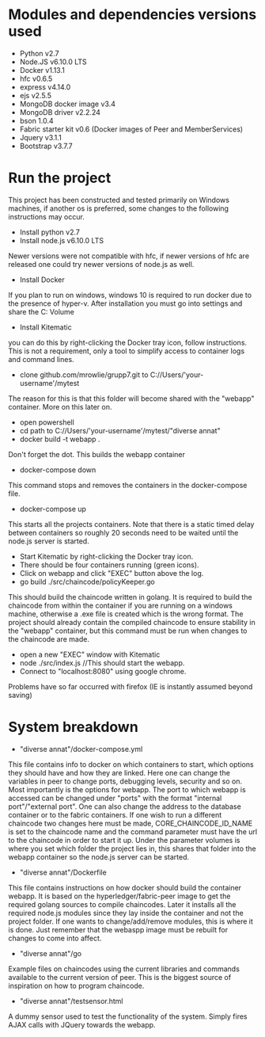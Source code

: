 # Modules and dependencies versions used
* Python v2.7
* Node.JS v6.10.0 LTS
* Docker v1.13.1
* hfc v0.6.5
* express v4.14.0
* ejs v2.5.5
* MongoDB docker image v3.4
* MongoDB driver v2.2.24
* bson 1.0.4
* Fabric starter kit v0.6 (Docker images of Peer and MemberServices)
* Jquery v3.1.1
* Bootstrap v3.7.7


# Run the project
This project has been constructed and tested primarily on Windows machines, if another os is preferred, some changes to the following instructions may occur.

 * Install python v2.7
 * Install node.js v6.10.0 LTS
 
 Newer versions were not compatible with hfc, if newer versions of hfc are released one could try newer versions of node.js as well.
 * Install Docker
 
 If you plan to run on windows, windows 10 is required to run docker due to the presence of hyper-v.
 After installation you must go into settings and share the C: Volume
 * Install Kitematic
 
 you can do this by right-clicking the Docker tray icon, follow instructions.
 This is not a requirement, only a tool to simplify access to container logs and command lines.
 * clone github.com/mrowlie/grupp7.git to C://Users/'your-username'/mytest
 
 The reason for this is that this folder will become shared with the "webapp" container. More on this later on.
 * open powershell
 * cd path to C://Users/'your-username'/mytest/"diverse annat"
 * docker build -t webapp .
 
 Don't forget the dot. This builds the webapp container
 * docker-compose down
 
 This command stops and removes the containers in the docker-compose file.
 * docker-compose up
 
 This starts all the projects containers. Note that there is a static timed delay between containers so roughly 20 seconds need to be waited until the node.js server is started.
 * Start Kitematic by right-clicking the Docker tray icon.
 * There should be four containers running (green icons).
 * Click on webapp and click "EXEC" button above the log.
 * go build ./src/chaincode/policyKeeper.go
 
 This should build the chaincode written in golang. It is required to build the chaincode from within the container if you are running on a windows machine, otherwise a .exe file is created which is the wrong format. The project should already contain the compiled chaincode to ensure stability in the "webapp" container, but this command must be run when changes to the chaincode are made.
 * open a new "EXEC" window with Kitematic
 * node ./src/index.js //This should start the webapp.
 * Connect to "localhost:8080" using google chrome.
 
 Problems have so far occurred with firefox (IE is instantly assumed beyond saving)

# System breakdown

* "diverse annat"/docker-compose.yml

This file contains info to docker on which containers to start, which options they should have and how they are linked.
Here one can change the variables in peer to change ports, debugging levels, security and so on.
Most importantly is the options for webapp. The port to which webapp is accessed can be changed under "ports" with the format "internal port"/"external port". One can also change the address to the database container or to the fabric containers. If one wish to run a different chaincode two changes here must be made, CORE_CHAINCODE_ID_NAME is set to the chaincode name and the command parameter must have the url to the chaincode in order to start it up. Under the parameter volumes is where you set which folder the project lies in, this shares that folder into the webapp container so the node.js server can be started.

* "diverse annat"/Dockerfile

This file contains instructions on how docker should build the container webapp. It is based on the hyperledger/fabric-peer image to get the required golang sources to compile chaincodes. Later it installs all the required node.js modules since they lay inside the container and not the project folder. If one wants to change/add/remove modules, this is where it is done. Just remember that the webaspp image must be rebuilt for changes to come into affect.

* "diverse annat"/go

Example files on chaincodes using the current libraries and commands available to the current version of peer. This is the biggest source of inspiration on how to program chaincode.

* "diverse annat"/testsensor.html

A dummy sensor used to test the functionality of the system. Simply fires AJAX calls with JQuery towards the webapp.



